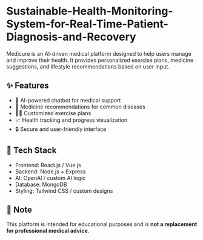 # Sustainable-Health-Monitoring-System-for-Real-Time-Patient-Diagnosis-and-Recovery


Medicure is an AI-driven medical platform designed to help users manage and improve their health. It provides personalized exercise plans, medicine suggestions, and lifestyle recommendations based on user input.

## ✨ Features

- 🧠 AI-powered chatbot for medical support
- 💊 Medicine recommendations for common diseases
- 🏋️‍♂️ Customized exercise plans
- 📈 Health tracking and progress visualization
- 🔒 Secure and user-friendly interface

## 🚀 Tech Stack

- Frontend: React.js / Vue.js
- Backend: Node.js + Express
- AI: OpenAI / custom AI logic
- Database: MongoDB
- Styling: Tailwind CSS / custom designs

## 📌 Note

This platform is intended for educational purposes and is **not a replacement for professional medical advice**.

